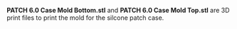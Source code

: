 **PATCH 6.0 Case Mold Bottom.stl** and **PATCH 6.0 Case Mold Top.stl** are 3D print files to print the mold for the silcone patch case. 

